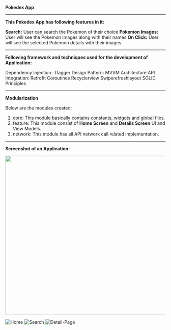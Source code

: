 **Pokedex App**
____________________________________________________________________________________________________
**This Pokedex App has following features in it:**

**Search:** User can search the Pokemon of their choice
**Pokemon Images:** User will see the Pokemon Images along with their names
**On Click:** User will see the selected Pokemon details with their images.

____________________________________________________________________________________________________
**Following framework and techniques used for the development of Application:**

Dependency Injection : Dagger
Design Pattern: MVVM Architecture
API Integration: Retrofit
Coroutines
Recyclerview
Swiperefreshlayout
SOLID Principles
____________________________________________________________________________________________________
**Modularization**

Below are the modules created:
1. core: This module basically contains constants, widgets and global files.
2. feature: This module consist of **Home Screen** and **Details Screen** UI and View Models.
3. network: This module has all API network call related implementation.
____________________________________________________________________________________________________
**Screenshot of an Application:**

<img src="https://github.com/surabhi3193/PokedexApp/assets/33922020/34f54c35-67ed-4459-8a9c-2bd00c878369" height="500" width="800" >


![Home](https://github.com/surabhi3193/PokedexApp/assets/33922020/34f54c35-67ed-4459-8a9c-2bd00c878369)
![Search](https://github.com/surabhi3193/PokedexApp/assets/33922020/6b7dbce7-751a-4a54-9ff4-ec3640f2af75)
![Detail-Page](https://github.com/surabhi3193/PokedexApp/assets/33922020/734d2bb8-81f5-4796-8c38-5019feaf22e9)





